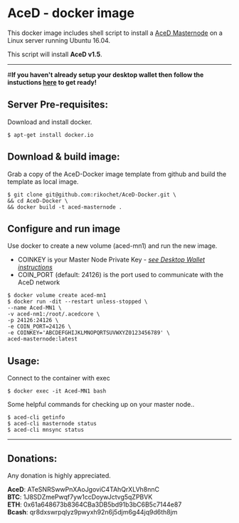 # AceD - docker image
This docker image includes shell script to install a [AceD Masternode](http://www.acedcoin.com/) on a Linux server running Ubuntu 16.04.  
  
This script will install **AceD v1.5**.
***


#__If you haven't already setup your desktop wallet then follow the instuctions [here](https://github.com/rikochet/AceD-Docker/blob/master/README-Desktop.md) to get ready!__


## Server Pre-requisites:
Download and install docker.

```
$ apt-get install docker.io
```

## Download & build image:
Grab a copy of the AceD-Docker image template from github and build the template as local image.

```
$ git clone git@github.com:rikochet/AceD-Docker.git \
&& cd AceD-Docker \
&& docker build -t aced-masternode .
```

## Configure and run image
Use docker to create a new volume (aced-mn1) and run the new image.

- COINKEY is your Master Node Private Key - *[see Desktop Wallet instructions](https://github.com/rikochet/AceD-Docker/blob/master/README-Desktop.md)*
- COIN_PORT (default: 24126) is the port used to communicate with the AceD network

```
$ docker volume create aced-mn1
$ docker run -dit --restart unless-stopped \
--name Aced-MN1 \
-v aced-nm1:/root/.acedcore \
-p 24126:24126 \
-e COIN_PORT=24126 \
-e COINKEY='ABCDEFGHIJKLMNOPQRTSUVWXYZ0123456789' \
aced-masternode:latest

```


## Usage:
Connect to the container with exec

```
$ docker exec -it Aced-MN1 bash
```

Some helpful commands for checking up on your master node..

```
$ aced-cli getinfo
$ aced-cli masternode status
$ aced-cli mnsync status
```

***

## Donations:  

Any donation is highly appreciated.  

**AceD**: ATeSNRSwwPnXAoJgoviC4TAhQrXLVh8nnC  
**BTC**: 1J8SDZmePwqf7yw1ccDoywJctvg5qZPBVK  
**ETH**: 0x61a648673b8364CBa3DB5bd91b3bC6B5c7144e87  
**Bcash**: qr8dxswrpqlyz9pwyxh92n6j5djm6g44jq9d6th8jm

